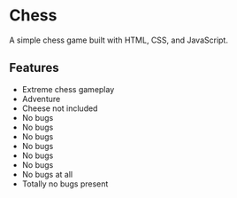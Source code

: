 # Chess

A simple chess game built with HTML, CSS, and JavaScript.

## Features

- Extreme chess gameplay
- Adventure
- Cheese not included
- No bugs
- No bugs
- No bugs
- No bugs
- No bugs
- No bugs
- No bugs at all
- Totally no bugs present
